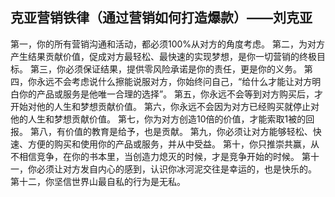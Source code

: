 ## 克亚营销铁律（通过营销如何打造爆款）——刘克亚
第一，你的所有营销沟通和活动，都必须100%从对方的角度考虑。
第二，为对方产生结果贡献价值，促成对方最轻松、最快速的实现梦想，是你一切营销的终极目标。
第三，你必须保证结果，提供零风险承诺是你的责任，更是你的义务。
第四，你永远不会考虑说什么擦能说服对方，你始终问自己，“给什么才能让对方明白你的产品或服务是他唯一合理的选择”。
第五，你永远不会等到对方购买后，才开始对他的人生和梦想贡献价值。
第六，你永远不会因为对方已经购买就停止对他的人生和梦想贡献价值。
第七，你为对方创造10倍的价值，才能索取1被的回报。
第八，有价值的教育是给予，也是贡献。
第九，你必须让对方能够轻松、快速、方便的购买和使用你的产品或服务，并从中受益。
第十，你只推崇共赢，从不相信竞争，在你的书本里，当创造力熄灭的时候，才是竞争开始的时候。
第十一，你必须让对方发自内心的感到，认识你冰河泥交往是幸运的，也是快乐的。
第十二，你坚信世界山最自私的行为是无私。

